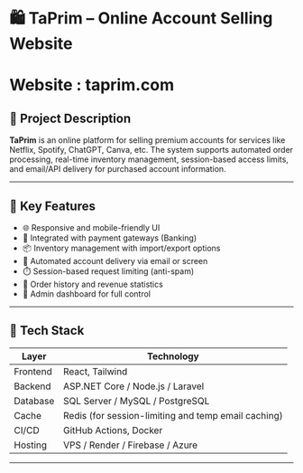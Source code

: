 # 🛍️ TaPrim – Online Account Selling Website 

# Website : taprim.com

## 📌 Project Description

**TaPrim** is an online platform for selling premium accounts for services like Netflix, Spotify, ChatGPT, Canva, etc. The system supports automated order processing, real-time inventory management, session-based access limits, and email/API delivery for purchased account information.

---

## 🚀 Key Features

- 🌐 Responsive and mobile-friendly UI
- 🔐 Integrated with payment gateways (Banking)
- 📦 Inventory management with import/export options
- 📧 Automated account delivery via email or screen
- ⏱️ Session-based request limiting (anti-spam)
- 🧾 Order history and revenue statistics
- 👤 Admin dashboard for full control

---

## 🧰 Tech Stack

| Layer       | Technology                       |
|-------------|----------------------------------|
| Frontend    | React, Tailwind                  |
| Backend     | ASP.NET Core / Node.js / Laravel |
| Database    | SQL Server / MySQL / PostgreSQL  |
| Cache       | Redis (for session-limiting and temp email caching) |
| CI/CD       | GitHub Actions, Docker           |
| Hosting     | VPS / Render / Firebase / Azure  |

---

